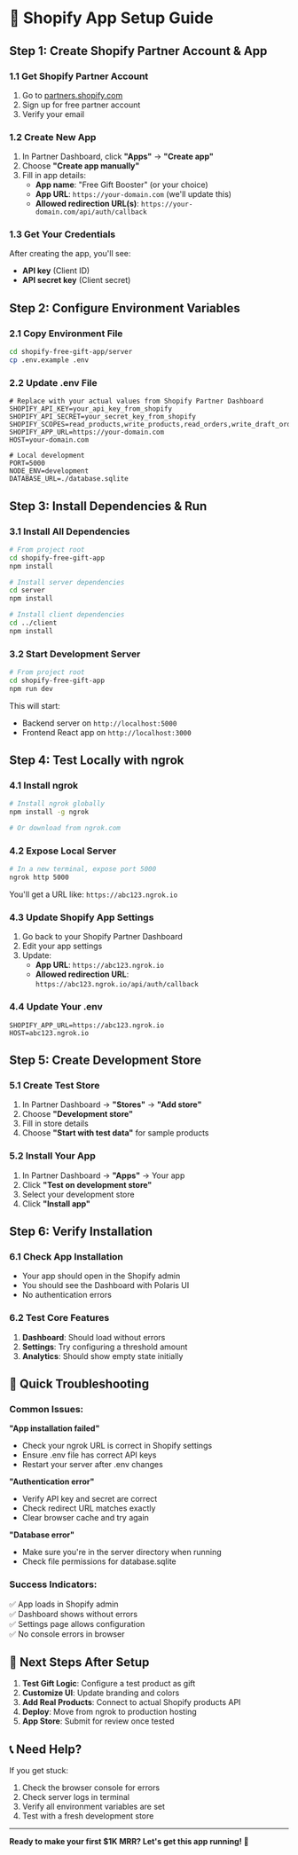 # 🚀 Shopify App Setup Guide

## Step 1: Create Shopify Partner Account & App

### 1.1 Get Shopify Partner Account
1. Go to [partners.shopify.com](https://partners.shopify.com)
2. Sign up for free partner account
3. Verify your email

### 1.2 Create New App
1. In Partner Dashboard, click **"Apps"** → **"Create app"**
2. Choose **"Create app manually"**
3. Fill in app details:
   - **App name**: "Free Gift Booster" (or your choice)
   - **App URL**: `https://your-domain.com` (we'll update this)
   - **Allowed redirection URL(s)**: `https://your-domain.com/api/auth/callback`

### 1.3 Get Your Credentials
After creating the app, you'll see:
- **API key** (Client ID)
- **API secret key** (Client secret)

## Step 2: Configure Environment Variables

### 2.1 Copy Environment File
```bash
cd shopify-free-gift-app/server
cp .env.example .env
```

### 2.2 Update .env File
```env
# Replace with your actual values from Shopify Partner Dashboard
SHOPIFY_API_KEY=your_api_key_from_shopify
SHOPIFY_API_SECRET=your_secret_key_from_shopify
SHOPIFY_SCOPES=read_products,write_products,read_orders,write_draft_orders
SHOPIFY_APP_URL=https://your-domain.com
HOST=your-domain.com

# Local development
PORT=5000
NODE_ENV=development
DATABASE_URL=./database.sqlite
```

## Step 3: Install Dependencies & Run

### 3.1 Install All Dependencies
```bash
# From project root
cd shopify-free-gift-app
npm install

# Install server dependencies
cd server
npm install

# Install client dependencies  
cd ../client
npm install
```

### 3.2 Start Development Server
```bash
# From project root
cd shopify-free-gift-app
npm run dev
```

This will start:
- Backend server on `http://localhost:5000`
- Frontend React app on `http://localhost:3000`

## Step 4: Test Locally with ngrok

### 4.1 Install ngrok
```bash
# Install ngrok globally
npm install -g ngrok

# Or download from ngrok.com
```

### 4.2 Expose Local Server
```bash
# In a new terminal, expose port 5000
ngrok http 5000
```

You'll get a URL like: `https://abc123.ngrok.io`

### 4.3 Update Shopify App Settings
1. Go back to your Shopify Partner Dashboard
2. Edit your app settings
3. Update:
   - **App URL**: `https://abc123.ngrok.io`
   - **Allowed redirection URL**: `https://abc123.ngrok.io/api/auth/callback`

### 4.4 Update Your .env
```env
SHOPIFY_APP_URL=https://abc123.ngrok.io
HOST=abc123.ngrok.io
```

## Step 5: Create Development Store

### 5.1 Create Test Store
1. In Partner Dashboard → **"Stores"** → **"Add store"**
2. Choose **"Development store"**
3. Fill in store details
4. Choose **"Start with test data"** for sample products

### 5.2 Install Your App
1. In Partner Dashboard → **"Apps"** → Your app
2. Click **"Test on development store"**
3. Select your development store
4. Click **"Install app"**

## Step 6: Verify Installation

### 6.1 Check App Installation
- Your app should open in the Shopify admin
- You should see the Dashboard with Polaris UI
- No authentication errors

### 6.2 Test Core Features
1. **Dashboard**: Should load without errors
2. **Settings**: Try configuring a threshold amount
3. **Analytics**: Should show empty state initially

## 🎯 Quick Troubleshooting

### Common Issues:

**"App installation failed"**
- Check your ngrok URL is correct in Shopify settings
- Ensure .env file has correct API keys
- Restart your server after .env changes

**"Authentication error"**
- Verify API key and secret are correct
- Check redirect URL matches exactly
- Clear browser cache and try again

**"Database error"**
- Make sure you're in the server directory when running
- Check file permissions for database.sqlite

### Success Indicators:
✅ App loads in Shopify admin  
✅ Dashboard shows without errors  
✅ Settings page allows configuration  
✅ No console errors in browser  

## 🚀 Next Steps After Setup

1. **Test Gift Logic**: Configure a test product as gift
2. **Customize UI**: Update branding and colors
3. **Add Real Products**: Connect to actual Shopify products API
4. **Deploy**: Move from ngrok to production hosting
5. **App Store**: Submit for review once tested

## 📞 Need Help?

If you get stuck:
1. Check the browser console for errors
2. Check server logs in terminal
3. Verify all environment variables are set
4. Test with a fresh development store

---

**Ready to make your first $1K MRR? Let's get this app running! 🎉**